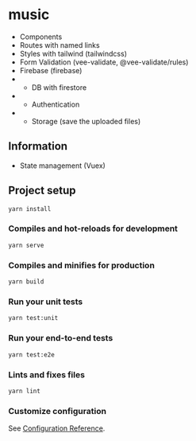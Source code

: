 # music

* Components
* Routes with named links 
* Styles with tailwind (tailwindcss)
* Form Validation (vee-validate, @vee-validate/rules)
* Firebase (firebase)
* * DB with firestore
* * Authentication
* * Storage (save the uploaded files)

## Information
* State management (Vuex)

## Project setup
```
yarn install
```

### Compiles and hot-reloads for development
```
yarn serve
```

### Compiles and minifies for production
```
yarn build
```

### Run your unit tests
```
yarn test:unit
```

### Run your end-to-end tests
```
yarn test:e2e
```

### Lints and fixes files
```
yarn lint
```

### Customize configuration
See [Configuration Reference](https://cli.vuejs.org/config/).
